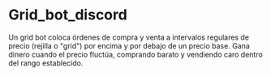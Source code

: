 # Grid_bot_discord

Un grid bot coloca órdenes de compra y venta a intervalos regulares de precio (rejilla o "grid") por encima y por debajo de un precio base. Gana dinero cuando el precio fluctúa, comprando barato y vendiendo caro dentro del rango establecido.
